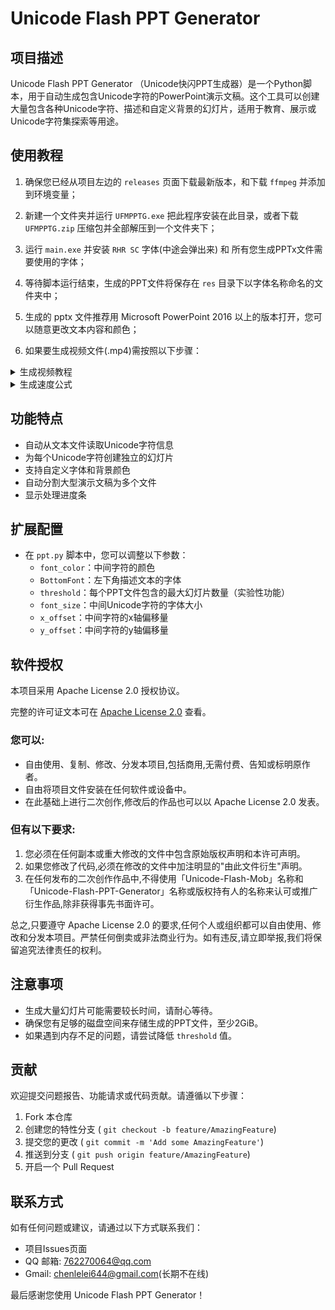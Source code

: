 # Unicode Flash PPT Generator

## 项目描述

Unicode Flash PPT Generator （Unicode快闪PPT生成器）是一个Python脚本，用于自动生成包含Unicode字符的PowerPoint演示文稿。这个工具可以创建大量包含各种Unicode字符、描述和自定义背景的幻灯片，适用于教育、展示或Unicode字符集探索等用途。

## 使用教程

1. 确保您已经从项目左边的 `releases` 页面下载最新版本，和下载 `ffmpeg` 并添加到环境变量；

2. 新建一个文件夹并运行 `UFMPPTG.exe` 把此程序安装在此目录，或者下载 `UFMPPTG.zip` 压缩包并全部解压到一个文件夹下；

3. 运行 `main.exe` 并安装 `RHR SC` 字体(中途会弹出来) 和 所有您生成PPTx文件需要使用的字体；

4. 等待脚本运行结束，生成的PPT文件将保存在 `res` 目录下以字体名称命名的文件夹中；

5. 生成的 pptx 文件推荐用 Microsoft PowerPoint 2016 以上的版本打开，您可以随意更改文本内容和颜色；

6. 如果要生成视频文件(.mp4)需按照以下步骤：

<details>
<summary>生成视频教程</summary>

1. 打开 pptx 文件，点击 "文件" > "导出" > "创建动态GIF"；
2. 质量选择 "特大" (1080p 24fps)；
3. 点击"创建GIF"按钮，选择保存位置 > 为GIF文件命名 > 点击"保存"；
4. 等待gif文件生成完毕，把 `res` 目录下的 `MP4.bat` 文件放在生成的git目录下；
5. 把 `res` 目录下的 `DUTM.ogg` 文件放在生成的git目录下，并运行。
</details>

<details>
<summary>生成速度公式</summary>

测试标准为我的电脑<br>
小于1500时：<br>
![equation](https://latex.codecogs.com/gif.latex?\dpi{200}&space;y=-7.24\ln(x)+200)<br>
大于1500时：<br>
![equation](https://latex.codecogs.com/gif.latex?\dpi{200}&space;y=7079.45x^{\left(-0.8751\right)}12.5)<br>
</details>

## 功能特点

- 自动从文本文件读取Unicode字符信息
- 为每个Unicode字符创建独立的幻灯片
- 支持自定义字体和背景颜色
- 自动分割大型演示文稿为多个文件
- 显示处理进度条

## 扩展配置

- 在 `ppt.py` 脚本中，您可以调整以下参数：
  - `font_color`：中间字符的颜色
  - `BottomFont`：左下角描述文本的字体
  - `threshold`：每个PPT文件包含的最大幻灯片数量（实验性功能）
  - `font_size`：中间Unicode字符的字体大小
  - `x_offset`：中间字符的x轴偏移量
  - `y_offset`：中间字符的y轴偏移量

## 软件授权

本项目采用 Apache License 2.0 授权协议。

完整的许可证文本可在 [Apache License 2.0](https://www.apache.org/licenses/LICENSE-2.0) 查看。

### 您可以:

 - 自由使用、复制、修改、分发本项目,包括商用,无需付费、告知或标明原作者。
 - 自由将项目文件安装在任何软件或设备中。
 - 在此基础上进行二次创作,修改后的作品也可以以 Apache License 2.0 发表。
 
### 但有以下要求:
 
 1. 您必须在任何副本或重大修改的文件中包含原始版权声明和本许可声明。
 2. 如果您修改了代码,必须在修改的文件中加注明显的"由此文件衍生"声明。
 3. 在任何发布的二次创作作品中,不得使用「Unicode-Flash-Mob」名称和「Unicode-Flash-PPT-Generator」名称或版权持有人的名称来认可或推广衍生作品,除非获得事先书面许可。

总之,只要遵守 Apache License 2.0 的要求,任何个人或组织都可以自由使用、修改和分发本项目。严禁任何倒卖或非法商业行为。如有违反,请立即举报,我们将保留追究法律责任的权利。

## 注意事项

- 生成大量幻灯片可能需要较长时间，请耐心等待。
- 确保您有足够的磁盘空间来存储生成的PPT文件，至少2GiB。
- 如果遇到内存不足的问题，请尝试降低 `threshold` 值。

## 贡献

欢迎提交问题报告、功能请求或代码贡献。请遵循以下步骤：

1. Fork 本仓库
2. 创建您的特性分支 ( `git checkout -b feature/AmazingFeature`)
3. 提交您的更改 ( `git commit -m 'Add some AmazingFeature'`)
4. 推送到分支 ( `git push origin feature/AmazingFeature`)
5. 开启一个 Pull Request

## 联系方式

如有任何问题或建议，请通过以下方式联系我们：

- 项目Issues页面
- QQ 邮箱: 762270064@qq.com
- Gmail: chenlelei644@gmail.com(长期不在线)

最后感谢您使用 Unicode Flash PPT Generator！
